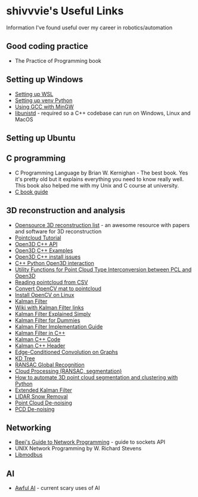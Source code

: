 # shivvvie's Useful Links

Information I've found useful over my career in robotics/automation

## Good coding practice
* The Practice of Programming book

## Setting up Windows
* [Setting up WSL](https://learn.microsoft.com/en-us/windows/wsl/setup/environment#set-up-your-linux-user-info)
* [Setting up venv Python](https://mothergeo-py.readthedocs.io/en/latest/development/how-to/venv-win.html)
* [Using GCC with MinGW](https://code.visualstudio.com/docs/cpp/config-mingw)
* [libunistd](https://github.com/robinrowe/libunistd) - required so a C++ codebase can run on Windows, Linux and MacOS

## Setting up Ubuntu

## C programming
* C Programming Language by Brian W. Kernighan - The best book. Yes it's pretty old but it explains everything you need to know really well. This book also helped me with my Unix and C course at university.
* [C book guide](https://stackoverflow.com/questions/388242/the-definitive-c-book-guide-and-list?rq=1)

## 3D reconstruction and analysis  
* [Opensource 3D reconstruction list](https://github.com/openMVG/awesome_3DReconstruction_list) - an awesome resource with papers and software for 3D reconstruction  
* [Pointcloud Tutorial](https://github.com/jeffdelmerico/pointcloud_tutorial)
* [Open3D C++ API](http://www.open3d.org/docs/release/cpp_api/)
* [Open3D C++ Examples](https://github.com/isl-org/Open3D/tree/master/examples/cpp)
* [Open3D C++ install issues](https://github.com/isl-org/Open3D/issues/4591)
* [C++ Python Open3D interaction](https://github.com/nachovizzo/open3d_cpp_python)
* [Utility Functions for Point Cloud Type Interconversion between PCL and Open3D](https://gist.github.com/UnaNancyOwen/731238a6a5c916a28e43731494d1d2cb)
* [Reading pointcloud from CSV](https://github.com/isl-org/Open3D/issues/3017)
* [Convert OpenCV mat to pointcloud](https://gist.github.com/jacyzon/fa868d0bcb13abe5ade0df084618cf9c)
* [Install OpenCV on Linux](https://docs.opencv.org/4.x/d7/d9f/tutorial_linux_install.html)
* [Kalman Filter](https://www.kalmanfilter.net/background.html)
* [Wiki with Kalman Filter links](http://www.cs.unc.edu/~welch/kalman/)
* [Kalman Filter Explained Simply](https://thekalmanfilter.com/kalman-filter-explained-simply/)
* [Kalman Filter for Dummies](http://bilgin.esme.org/BitsAndBytes/KalmanFilterforDummies)
* [Kalman Filter Implementation Guide](https://www.robotsforroboticists.com/kalman-filtering/)
* [Kalman Filter in C++](https://stackoverflow.com/questions/68630499/implementing-kalman-filter-in-c)
* [Kalman C++ Code](https://github.com/auralius/kalman-cpp)
* [Kalman C++ Header](https://github.com/tysik/kalman_filters)
* [Edge-Conditioned Convolution on Graphs](https://github.com/mys007/ecc)
* [KD Tree](https://yasenh.github.io/post/kd-tree/)
* [RANSAC Global Recognition](http://www.open3d.org/docs/release/tutorial/pipelines/global_registration.html)
* [Cloud Processing (RANSAC, segmentation)](https://robotica.unileon.es/index.php?title=PCL/OpenNI_tutorial_3:_Cloud_processing_(advanced))
* [How to automate 3D point cloud segmentation and clustering with Python](https://towardsdatascience.com/how-to-automate-3d-point-cloud-segmentation-and-clustering-with-python-343c9039e4f5)
* [Extended Kalman Filter](https://github.com/silverwhere/Extended-Kalman-Filter)
* [LIDAR Snow Removal](https://github.com/nickcharron/lidar_snow_removal)
* [Point Cloud De-noising](https://github.com/rheinzler/PointCloudDeNoising)
* [PCD De-noising](https://github.com/EricWiener/point-cloud-de-noising)

## Networking  
* [Beej's Guide to Network Programming](https://beej.us/guide/bgnet/) - guide to sockets API
* UNIX Network Programming by W. Richard Stevens
* [Libmodbus](https://github.com/epsilonrt/libmodbuspp)

## AI  
* [Awful AI](https://github.com/daviddao/awful-ai) - current scary uses of AI
